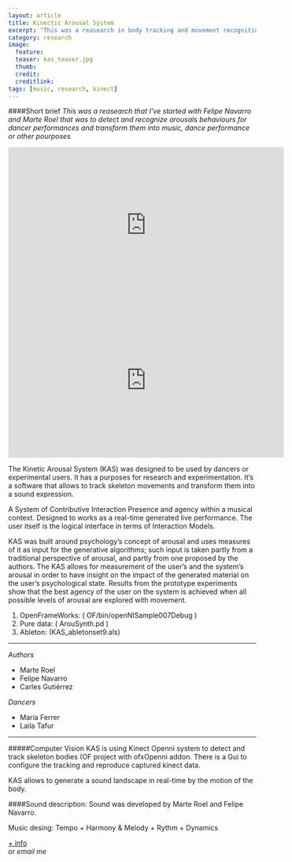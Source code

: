 ```yaml
---
layout: article
title: Kinectic Arousal System
excerpt: "This was a reasearch in body tracking and movement recognition for dance performances, music"
category: research
image: 
  feature:
  teaser: kas_teaser.jpg
  thumb: 
  credit: 
  creditlink: 
tags: [music, research, kinect]
---
```



####Short brief 
*This was a reasearch that I've started with Felipe Navarro and Marte Roel that was to detect and recognize arousals behaviours for dancer performances and transform them into music, dance performance or other pourposes*


<iframe width="560" height="315" src="https://www.youtube.com/embed/CS_O_ozSJ6Y" frameborder="0" allowfullscreen></iframe>

<iframe width="560" height="315" src="https://www.youtube.com/embed/cUL0NvuvcsQ" frameborder="0" allowfullscreen></iframe>

The Kinetic Arousal System (KAS) was designed to be used by dancers or experimental users. It has a purposes for research and experimentation. It’s a software that allows to track skeleton movements and transform them into a sound expression.

A System of Contributive Interaction Presence and agency within a musical context.
Designed to works as a real-time generated live performance.
The user itself is the logical interface in terms of Interaction Models.

KAS was built around psychology’s concept of arousal and uses measures of it as input for the generative algorithms; such input is taken partly from a traditional perspective of arousal, and partly from one proposed by the authors. The KAS allows for measurement of the user’s and the system’s arousal in order to have insight on the impact of the generated material on the user’s psychological state. Results from the prototype experiments show that the best agency of the user on the system is achieved when all possible levels of arousal are explored with movement.

1. OpenFrameWorks: ( OF/bin/openNISample007Debug )
2. Pure data: ( ArouSynth.pd )
3. Ableton: (KAS_abletonset9.als)

***

*Authors*

- Marte Roel
- Felipe Navarro
- Carles Gutiérrez


*Dancers*  

- María Ferrer
- Laila Tafur

------

#####Computer Vision
KAS is using Kinect Openni system to detect and track skeleton bodies (OF project with ofxOpenni addon. There is a Gui to configure the tracking and reproduce captured kinect data. 

KAS allows to generate a sound landscape in real-time by the motion of the body.

####Sound description:
Sound was developed by Marte Roel and Felipe Navarro.

Music desing:
Tempo + Harmony & Melody + Rythm  + Dynamics


[+ info](https://kinecticarousalsystem.wordpress.com "KAS wordpress")<br/>
*or email me*